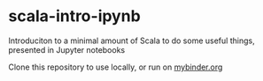 # scala-intro-ipynb
Introduciton to a minimal amount of Scala to do some useful things, presented in Jupyter notebooks

 Clone this repository to use locally, or run on [mybinder.org](https://mybinder.org/v2/gh/neelsmith/scala-intro-ipynb/master)
